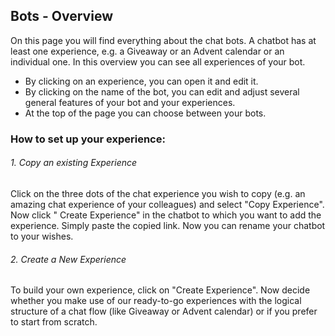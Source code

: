 ## Bots - Overview
On this page you will find everything about the chat bots. A chatbot has at least one experience, e.g. a Giveaway or an Advent calendar or an individual one. In this overview you can see all experiences of your bot. 

- By clicking on an experience, you can open it and edit it. 
- By clicking on the name of the bot, you can edit and adjust several general features of your bot and your experiences.
- At the top of the page you can choose between your bots.  

  

  
  
  

### How to set up your experience:



###### 1. Copy an existing Experience
Click on the three dots of the chat experience you wish to copy (e.g. an amazing chat experience of your colleagues) and select "Copy Experience".
Now click " Create Experience" in the chatbot to which you want to add the experience.
Simply paste the copied link. Now you can rename your chatbot to your wishes. 

###### 2. Create a New Experience
To build your own experience, click on "Create Experience".
Now decide whether you make use of our ready-to-go experiences with the logical structure of a chat flow (like Giveaway or Advent calendar) or if you prefer to start from scratch.  


